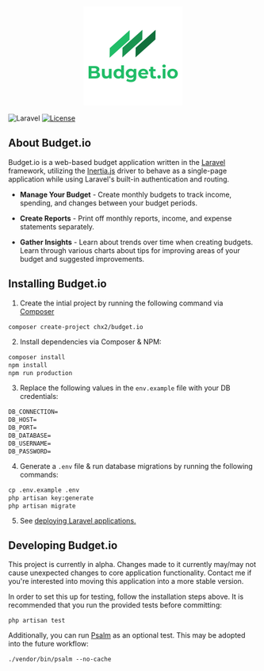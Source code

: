 <p align="center">
  <img src="https://github.com/chx2/Budget.io/blob/master/public/img/logo.png" alt="Budget.io Logo">
</p>

![Laravel](https://github.com/chx2/Budget.io/workflows/Laravel/badge.svg?branch=master)
[![License](https://poser.pugx.org/chx2/budget.io/license)](//packagist.org/packages/chx2/budget.io)

## About Budget.io

Budget.io is a web-based budget application written in the 
[Laravel](https://laravel.com/) framework, utilizing the 
[Inertia.js](https://inertiajs.com/) driver to behave as 
a single-page application while using Laravel's built-in 
authentication and routing.

* **Manage Your Budget** - Create monthly budgets to 
track income, spending, and changes between your budget 
periods.

* **Create Reports** - Print off monthly reports, income, 
and expense statements separately.

* **Gather Insights** - Learn about trends over time when 
creating budgets.  Learn through various charts about 
tips for improving areas of your budget and suggested 
improvements.
  
## Installing Budget.io
1. Create the intial project by running the following command via [Composer](https://getcomposer.org/)
```
composer create-project chx2/budget.io
```

2. Install dependencies via Composer & NPM:

```
composer install
npm install
npm run production
```

3. Replace the following values in the `env.example` file 
with your DB credentials:
```
DB_CONNECTION=
DB_HOST=
DB_PORT=
DB_DATABASE=
DB_USERNAME=
DB_PASSWORD=
```

4. Generate a `.env` file & run database migrations by running the following commands:

```
cp .env.example .env
php artisan key:generate
php artisan migrate
```

5. See [deploying Laravel applications.](https://laravel.com/docs/8.x/deployment#introduction)

## Developing Budget.io

This project is currently in alpha. Changes made to it currently may/may not cause unexpected changes to core application functionality. Contact me if you're interested into moving this application into a more stable version.

In order to set this up for testing, follow the installation steps above.  It is recommended that you run the provided tests before committing:
```
php artisan test
```

Additionally, you can run [Psalm](https://psalm.dev/) as an optional test. This may be adopted into the future workflow:
```
./vendor/bin/psalm --no-cache
```
